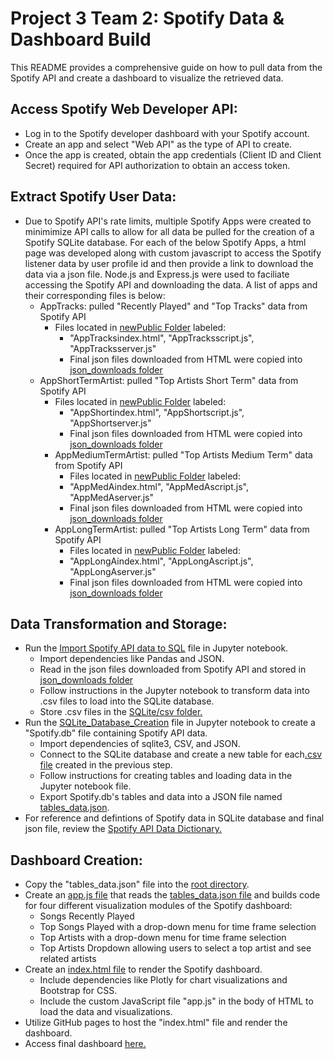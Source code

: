 # Project 3 Team 2: Spotify Data & Dashboard Build

This README provides a comprehensive guide on how to pull data from the Spotify API and create a dashboard to visualize the retrieved data. 

## Access Spotify Web Developer API:
- Log in to the Spotify developer dashboard with your Spotify account.
- Create an app and select "Web API" as the type of API to create.
- Once the app is created, obtain the app credentials (Client ID and Client Secret) required for API authorization to obtain an access token.

## Extract Spotify User Data:
- Due to Spotify API's rate limits, multiple Spotify Apps were created to minimimize API calls to allow for all data be pulled for the creation of a Spotify SQLite database. For each of the below Spotify Apps, a html page was developed along with custom javascript to access the Spotify listener data by user profile id and then provide a link to download the data via a json file. Node.js and Express.js were used to faciliate accessing the Spotify API and downloading the data. A list of apps and their corresponding files is below:
  - AppTracks: pulled "Recently Played" and "Top Tracks" data from Spotify API
    - Files located in [newPublic Folder](https://github.com/mbz4b8/project3group2/tree/main/Spotify_Data/Data_to_SQL/newPublic) labeled:
      - "AppTracksindex.html", "AppTracksscript.js", "AppTracksserver.js"
      - Final json files downloaded from HTML were copied into [json_downloads folder](https://github.com/mbz4b8/project3group2/tree/main/Spotify_Data/Data_to_SQL/json_downloads)
  - AppShortTermArtist: pulled "Top Artists Short Term" data from Spotify API
    - Files located in [newPublic Folder](https://github.com/mbz4b8/project3group2/tree/main/Spotify_Data/Data_to_SQL/newPublic) labeled:
      - "AppShortindex.html", "AppShortscript.js", "AppShortserver.js"
      - Final json files downloaded from HTML were copied into [json_downloads folder](https://github.com/mbz4b8/project3group2/tree/main/Spotify_Data/Data_to_SQL/json_downloads)
    - AppMediumTermArtist: pulled "Top Artists Medium Term" data from Spotify API
      - Files located in [newPublic Folder](https://github.com/mbz4b8/project3group2/tree/main/Spotify_Data/Data_to_SQL/newPublic) labeled:
      - "AppMedAindex.html", "AppMedAscript.js", "AppMedAserver.js"
      - Final json files downloaded from HTML were copied into [json_downloads folder](https://github.com/mbz4b8/project3group2/tree/main/Spotify_Data/Data_to_SQL/json_downloads)
    - AppLongTermArtist: pulled "Top Artists Long Term" data from Spotify API
      - Files located in [newPublic Folder](https://github.com/mbz4b8/project3group2/tree/main/Spotify_Data/Data_to_SQL/newPublic) labeled:
      - "AppLongAindex.html", "AppLongAscript.js", "AppLongAserver.js"
      - Final json files downloaded from HTML were copied into [json_downloads folder](https://github.com/mbz4b8/project3group2/tree/main/Spotify_Data/Data_to_SQL/json_downloads)

## Data Transformation and Storage:
- Run the [Import Spotify API data to SQL](https://github.com/mbz4b8/project3group2/blob/main/Spotify_Data/Data_to_SQL/Import%20Spotify%20API%20data%20to%20SQL.ipynb) file in Jupyter notebook.
  - Import dependencies like Pandas and JSON.
  - Read in the json files downloaded from Spotify API and stored in [json_downloads folder](https://github.com/mbz4b8/project3group2/tree/main/Spotify_Data/Data_to_SQL/json_downloads)
  - Follow instructions in the Jupyter notebook to transform data into .csv files to load into the SQLite database.
  - Store .csv files in the [SQLite/csv folder.](https://github.com/mbz4b8/project3group2/tree/main/Spotify_Data/Data_to_SQL/SQLite/csv)
- Run the [SQLite_Database_Creation](https://github.com/mbz4b8/project3group2/blob/main/Spotify_Data/Data_to_SQL/SQLite/SQLite_Database_Creation.ipynb) file in Jupyter notebook to create a "Spotify.db" file containing Spotify API data.
  - Import dependencies of sqlite3, CSV, and JSON.
  - Connect to the SQLite database and create a new table for each[.csv file](https://github.com/mbz4b8/project3group2/tree/main/Spotify_Data/Data_to_SQL/SQLite/csv) created in the previous step.
  - Follow instructions for creating tables and loading data in the Jupyter notebook file.
  - Export Spotify.db's tables and data into a JSON file named [tables_data.json](https://github.com/mbz4b8/project3group2/blob/main/Spotify_Data/Data_to_SQL/SQLite/tables_data.json).
- For reference and defintions of Spotify data in SQLite database and final json file, review the [Spotify API Data Dictionary.](https://github.com/mbz4b8/project3group2/blob/main/Spotify_Data/Data_to_SQL/SQLite/Spotify%20API%20Data%20Dictionary.md)

## Dashboard Creation:
- Copy the "tables_data.json" file into the [root directory](https://github.com/mbz4b8/project3group2/tree/main).
- Create an [app.js file](https://github.com/mbz4b8/project3group2/blob/main/app.js) that reads the [tables_data.json file](https://github.com/mbz4b8/project3group2/blob/main/tables_data.json) and builds code for four different visualization modules of the Spotify dashboard:
  - Songs Recently Played
  - Top Songs Played with a drop-down menu for time frame selection
  - Top Artists with a drop-down menu for time frame selection
  - Top Artists Dropdown allowing users to select a top artist and see related artists
- Create an [index.html file](https://github.com/mbz4b8/project3group2/blob/main/index.html) to render the Spotify dashboard.
  - Include dependencies like Plotly for chart visualizations and Bootstrap for CSS.
  - Include the custom JavaScript file "app.js" in the body of HTML to load the data and visualizations.
- Utilize GitHub pages to host the "index.html" file and render the dashboard.
- Access final dashboard [here.](https://mbz4b8.github.io/project3group2)






